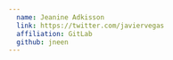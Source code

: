 ```yaml
---
  name: Jeanine Adkisson
  link: https://twitter.com/javiervegas
  affiliation: GitLab 
  github: jneen
---
```

